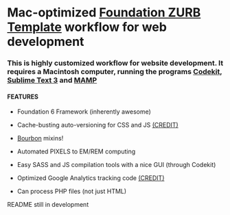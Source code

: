 # Mac-optimized [Foundation ZURB Template](https://github.com/zurb/foundation-zurb-template) workflow for web development

### This is highly customized workflow for website development. It requires a Macintosh computer, running the programs [Codekit](https://incident57.com/codekit/index.html), [Sublime Text 3](https://www.sublimetext.com/3) and [MAMP](https://www.mamp.info/en/)

#### **FEATURES**

* Foundation 6 Framework (inherently awesome) 

* Cache-busting auto-versioning for CSS and JS [(CREDIT)](http://www.particletree.com/notebook/automatically-version-your-css-and-javascript-files/)

* [Bourbon](http://bourbon.io) mixins!

* Automated PIXELS to EM/REM computing

* Easy SASS and JS compilation tools with a nice GUI (through Codekit)

* Optimized Google Analytics tracking code [(CREDIT)](https://github.com/h5bp/html5-boilerplate/pull/1660#issuecomment-89815017)

* Can process PHP files (not just HTML)

README still in development
